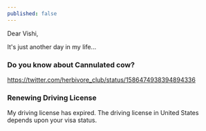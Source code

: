 ```yaml
---
published: false
---
```

Dear Vishi,

It's just another day in my life...

### Do you know about Cannulated cow?

https://twitter.com/herbivore_club/status/1586474938394894336


### Renewing Driving License

My driving license has expired. The driving license in United States depends upon your visa status. 